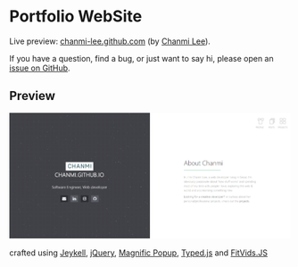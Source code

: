# Portfolio WebSite

Live preview: [chanmi-lee.github.com](https://chanmi-lee.github.io/) (by [Chanmi Lee](https://github.com/chanmi-lee)).

If you have a question, find a bug, or just want to say hi, please open an [issue on GitHub](https://github.com/chanmi-lee).

## Preview   
![screenshot of Home](/images/home-image.png)

crafted using [Jeykell](https://jekyllrb.com/), [jQuery](https://jquery.com/), [Magnific Popup](http://dimsemenov.com/plugins/magnific-popup/), [Typed.js](https://mattboldt.com/typed.js/) and [FitVids.JS](http://fitvidsjs.com/)